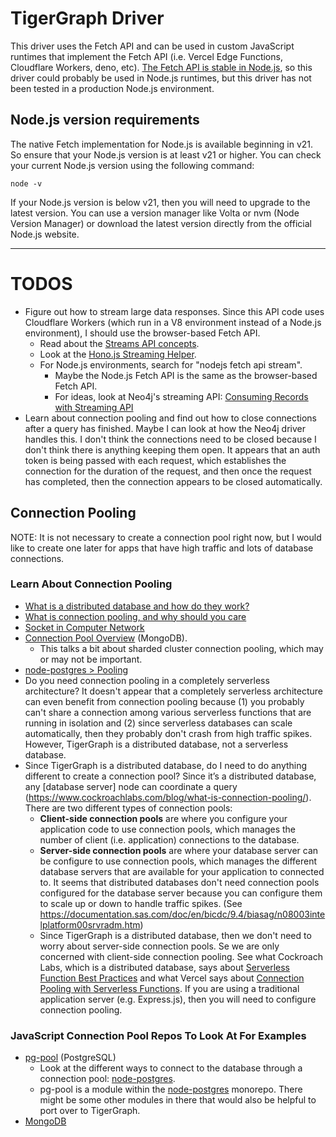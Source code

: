# TigerGraph Driver

This driver uses the Fetch API and can be used in custom JavaScript runtimes that implement the Fetch API (i.e. Vercel Edge Functions, Cloudflare Workers, deno, etc). [The Fetch API is stable in Node.js](https://blog.logrocket.com/fetch-api-node-js/), so this driver could probably be used in Node.js runtimes, but this driver has not been tested in a production Node.js environment.


## Node.js version requirements

The native Fetch implementation for Node.js is available beginning in v21. So ensure that your Node.js version is at least v21 or higher. You can check your current Node.js version using the following command:

```
node -v
```

If your Node.js version is below v21, then you will need to upgrade to the latest version. You can use a version manager like Volta or nvm (Node Version Manager) or download the latest version directly from the official Node.js website.

---

# TODOS

* Figure out how to stream large data responses. Since this API code uses Cloudflare Workers (which run in a V8 environment instead of a Node.js environment), I should use the browser-based Fetch API.
    * Read about the [Streams API concepts](https://developer.mozilla.org/en-US/docs/Web/API/Streams_API/Concepts).
    * Look at the [Hono.js Streaming Helper](https://hono.dev/docs/helpers/streaming).
    * For Node.js environments, search for "nodejs fetch api stream".
        * Maybe the Node.js Fetch API is the same as the browser-based Fetch API. 
        * For ideas, look at Neo4j's streaming API: [Consuming Records with Streaming API](https://github.com/neo4j/neo4j-javascript-driver?tab=readme-ov-file#consuming-records-with-streaming-api)
* Learn about connection pooling and find out how to close connections after a query has finished. Maybe I can look at how the Neo4j driver handles this. I don't think the connections need to be closed because I don't think there is anything keeping them open. It appears that an auth token is being passed with each request, which establishes the connection for the duration of the request, and then once the request has completed, then the connection appears to be closed automatically.    


## Connection Pooling

NOTE: It is not necessary to create a connection pool right now, but I would like to create one later for apps that have high traffic and lots of database connections.

### Learn About Connection Pooling

* [What is a distributed database and how do they work?](https://www.cockroachlabs.com/blog/what-is-a-distributed-database/)
* [What is connection pooling, and why should you care](https://www.cockroachlabs.com/blog/what-is-connection-pooling/)
* [Socket in Computer Network](https://www.geeksforgeeks.org/socket-in-computer-network/)
* [Connection Pool Overview](https://www.mongodb.com/docs/manual/administration/connection-pool-overview/) (MongoDB). 
    * This talks a bit about sharded cluster connection pooling, which may or may not be important. 
* [node-postgres > Pooling](https://node-postgres.com/features/pooling)
* Do you need connection pooling in a completely serverless architecture? It doesn't appear that a completely serverless architecture can even benefit from connection pooling because (1) you probably can't share a connection among various serverless functions that are running in isolation and (2) since serverless databases can scale automatically, then they probably don't crash from high traffic spikes. However, TigerGraph is a distributed database, not a serverless database.
* Since TigerGraph is a distributed database, do I need to do anything different to create a connection pool? Since it’s a distributed database, any [database server] node can coordinate a query (https://www.cockroachlabs.com/blog/what-is-connection-pooling/). There are two different types of connection pools:
    * __Client-side connection pools__ are where you configure your application code to use connection pools, which manages the number of client (i.e. application) connections to the database. 
    * __Server-side connection pools__ are where your database server can be configure to use connection pools, which manages the different database servers that are available for your application to connected to. It seems that distributed databases don't need connection pools configured for the database server because you can configure them to scale up or down to handle traffic spikes. (See https://documentation.sas.com/doc/en/bicdc/9.4/biasag/n08003intelplatform00srvradm.htm)
    * Since TigerGraph is a distributed database, then we don't need to worry about server-side connection pools. Se we are only concerned with client-side connection pooling. See what Cockroach Labs, which is a distributed database, says about [Serverless Function Best Practices](https://www.cockroachlabs.com/docs/stable/serverless-function-best-practices) and what Vercel says about [Connection Pooling with Serverless Functions](https://vercel.com/guides/connection-pooling-with-serverless-functions). If you are using a traditional application server (e.g. Express.js), then you will need to configure connection pooling.

### JavaScript Connection Pool Repos To Look At For Examples

* [pg-pool](https://github.com/brianc/node-postgres/blob/master/packages/pg-pool/index.js) (PostgreSQL)
    * Look at the different ways to connect to the database through a connection pool: [node-postgres](https://node-postgres.com/features/connecting).
    * pg-pool is a module within the [node-postgres](https://github.com/brianc/node-postgres?tab=readme-ov-file) monorepo. There might be some other modules in there that would also be helpful to port over to TigerGraph.
* [MongoDB](https://github.com/mongodb-js/mongodb-core/blob/master/lib/connection/pool.js)
